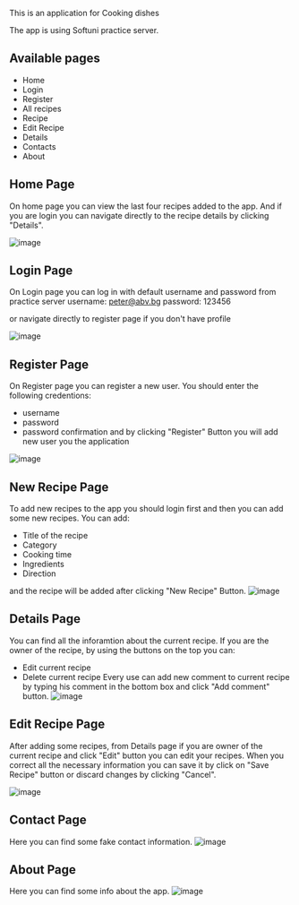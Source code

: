 This is an application for Cooking dishes

The app is using Softuni practice server.

## Available pages
- Home
- Login
- Register
- All recipes
-  Recipe
- Edit Recipe
- Details
- Contacts
- About

## Home Page
On home page you can view the last four recipes added to the app.
And if you are login you can navigate directly to the recipe details by clicking "Details".

![image](https://user-images.githubusercontent.com/53934110/183756119-9bd49a9a-7c34-4970-83e7-c076df5f3612.png)

## Login Page

On Login page you can log in with default username and password from practice server
username: peter@abv.bg
password: 123456

or navigate directly to register page if you don't have profile

![image](https://user-images.githubusercontent.com/53934110/183756381-08b04895-1e79-4300-a391-02a4003d0992.png)

## Register Page

On Register page you can register a new user.
You should enter the following credentions:
- username
- password
- password confirmation
and by clicking "Register" Button you will add new user you the application

![image](https://user-images.githubusercontent.com/53934110/183756645-ae0a337d-d9b4-42c5-a1e3-b0c27a2db802.png)

## New Recipe Page

To add new recipes to the app you should login first and then you can add some new recipes.
You can add:
- Title of the recipe
-  Category
-  Cooking time
-  Ingredients
-  Direction 

and the recipe will be added after clicking "New Recipe" Button.
![image](https://user-images.githubusercontent.com/53934110/183755749-461a44c3-403f-4107-b1db-3d8f94d7d97a.png)

## Details Page

You can find all the inforamtion about the current recipe.
If you are the owner of the recipe, by using the buttons on the top you can:
- Edit current recipe 
- Delete current recipe
Every use can add new comment to current recipe by typing his comment in the bottom box and click "Add comment" button.
![image](https://user-images.githubusercontent.com/53934110/183757141-e592c451-f76f-46d1-870d-bd6c4e760757.png)

## Edit Recipe Page

After adding some recipes, from Details page if you are owner of the current recipe and click "Edit" button you can edit your recipes.
When you correct all the necessary information you can save it by click on "Save Recipe" button or discard changes by clicking "Cancel".

![image](https://user-images.githubusercontent.com/53934110/183757408-da511378-9843-4479-936f-28688c142928.png)


## Contact Page

Here you can find some fake contact information.
![image](https://user-images.githubusercontent.com/53934110/183757814-e7330a5d-e7a4-47ef-8e1f-57604c79631e.png)

## About Page

Here you can find some info about the app.
![image](https://user-images.githubusercontent.com/53934110/183757865-a84989de-95e3-4e33-b672-4ddb1a6fad11.png)


